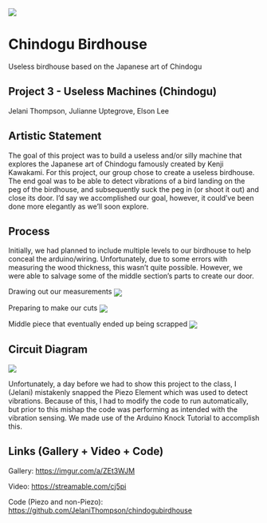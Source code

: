 <img src="https://i.imgur.com/jBa3Fpc.png" align="center"/>

# Chindogu Birdhouse
Useless birdhouse based on the Japanese art of Chindogu

## Project 3 - Useless Machines (Chindogu)
Jelani Thompson, Julianne Uptegrove, Elson Lee

## Artistic Statement
The goal of this project was to build a useless and/or silly machine that explores the Japanese art of Chindogu famously created by Kenji Kawakami. For this project, our group chose to create a useless birdhouse. The end goal was to be able to detect vibrations of a bird landing on the peg of the birdhouse, and subsequently suck the peg in (or shoot it out) and close its door. I’d say we accomplished our goal, however, it could’ve been done more elegantly as we’ll soon explore.

## Process
Initially, we had planned to include multiple levels to our birdhouse to help conceal the arduino/wiring. Unfortunately, due to some errors with measuring the wood thickness, this wasn’t quite possible. However, we were able to salvage some of the middle section’s parts to create our door.

Drawing out our measurements
<img src="https://i.imgur.com/GdBlFEA.png" align="center"/>

Preparing to make our cuts
<img src="https://i.imgur.com/Q4qRL9G.png" align="center"/>

Middle piece that eventually ended up being scrapped
<img src="https://i.imgur.com/32hzcnO.png" align="center"/>

## Circuit Diagram
<img src="https://i.imgur.com/Fcu6QM1.png" align="center"/>

Unfortunately, a day before we had to show this project to the class, I (Jelani) mistakenly snapped the Piezo Element which was used to detect vibrations. Because of this, I had to modify the code to run automatically, but prior to this mishap the code was performing as intended with the vibration sensing. We made use of the Arduino Knock Tutorial to accomplish this.

## Links (Gallery + Video + Code)
Gallery: https://imgur.com/a/ZEt3WJM

Video: https://streamable.com/cj5pi

Code (Piezo and non-Piezo): https://github.com/JelaniThompson/chindogubirdhouse
